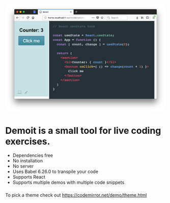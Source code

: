 ![demoit](./demoit.png)

# **Demoit** is a small tool for live coding exercises.

* Dependencies free
* No installation
* No server
* Uses Babel 6.26.0 to transpile your code
* Supports React
* Supports multiple demos with multiple code snippets

###

To pick a theme check out https://codemirror.net/demo/theme.html
